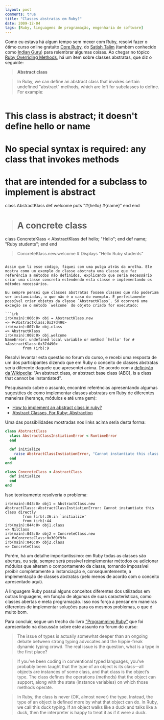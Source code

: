 ```yaml
---
layout: post
comments: true
title: "Classes abstratas em Ruby?"
date: 2009-12-04
tags: [Ruby, linguagens de programação, engenharia de software]
---
```

Como eu estava há algum tempo sem mexer com Ruby, resolvi fazer o ótimo curso online gratuito [Core Ruby](http://www.rubylearning.org/class/), do [Satish Talim](http://satishtalim.com/) (também conhecido como [Indian Guru](http://twitter.com/IndianGuru)) para relembrar algumas coisas. Ao chegar no tópico [Ruby Overriding Methods](http://rubylearning.com/satishtalim/ruby_overriding_methods.html), há um item sobre classes abstratas, que diz o seguinte:

> **Abstract class**

> In Ruby, we can define an abstract class that invokes certain undefined "abstract" methods, which are left for subclasses to define. For example:

> ``` ruby
# This class is abstract; it doesn't define hello or name
# No special syntax is required: any class that invokes methods
# that are intended for a subclass to implement is abstract
class AbstractKlass
  def welcome
    puts "#{hello} #{name}"
  end
end

> # A concrete class
class ConcreteKlass < AbstractKlass
  def hello; "Hello"; end
  def name; "Ruby students"; end
end

> ConcreteKlass.new.welcome # Displays "Hello Ruby students"
```

Assim que li esse código, fiquei com uma pulga atrás da orelha. Ele mostra como um exemplo de classe abstrata uma classe que faz referência a métodos não definidos, explicando que seria necessário criar uma classe concreta estendendo esta classe e implementando os métodos necessários.

Eu sempre pensei que classes abstratas fossem classes que não poderiam ser instanciadas, o que não é o caso do exemplo. É perfeitamente possível criar objetos da classe `AbstractKlass`. Só ocorrerá uma exceção se o método `welcome` do objeto criado for executado:

```irb
irb(main):006:0> obj = AbstractKlass.new
=> #<AbstractKlass:0x37d490>
irb(main):007:0> obj.class
=> AbstractKlass
irb(main):008:0> obj.welcome
NameError: undefined local variable or method `hello' for #<AbstractKlass:0x37d490>
        from (irb):9
```

Resolvi levantar esta questão no forum do curso, e recebi uma resposta de um dos participantes dizendo que em Ruby o conceito de classes abstratas seria diferente daquele que apresentei acima. De acordo com a [definição da Wikipedia](http://en.wikipedia.org/wiki/Class_%28computer_science%29#Abstract_classes): "An abstract class, or abstract base class (ABC), is a class that cannot be instantiated".

Pesquisando sobre o assunto, encontrei referências apresentando algumas sugestões de como implementar classes abstratas em Ruby de diferentes maneiras (herança, módulos e até uma gem):

- [How to implement an abstract class in ruby?](http://stackoverflow.com/questions/512466/how-to-implement-an-abstract-class-in-ruby)
- [Abstract Classes, For Ruby: Abstraction](http://peeja.com/journal/2009/4/12/abstract-classes-for-ruby-abstraction.html)

Uma das possibilidades mostradas nos links acima seria desta forma:

```ruby
class AbstractClass
  class AbstractClassInstiationError < RuntimeError
  end

  def initialize
    raise AbstractClassInstiationError, "Cannot instantiate this class directly"
  end
end

class ConcreteClass < AbstractClass
  def initialize
  end
end
```

Isso teoricamente resolveria o problema:

```irb
irb(main):043:0> obj1 = AbstractClass.new
AbstractClass::AbstractClassInstiationError: Cannot instantiate this class directly
        from (irb):36:in `initialize'
        from (irb):44
irb(main):044:0> obj1.class
=> NilClass
irb(main):045:0> obj2 = ConcreteClass.new
=> #<ConcreteClass:0x309f9f>
irb(main):046:0> obj2.class
=> ConcreteClass
```

Porém, há um detalhe importantíssimo: em Ruby todas as classes são abertas, ou seja, sempre será possível reimplementar métodos ou adicionar módulos que alteram o comportamento da classe, tornando impossível proibir completamente a instanciação e, consequentemente, a implementação de classes abstratas (pelo menos de acordo com o conceito apresentado aqui).

A linguagem Ruby possui alguns conceitos diferentes dos utilizados em outras linguagens, em função de algumas de suas características, como classes abertas e meta programação. Isso nos força a pensar em maneiras diferentes de implementar soluções para os mesmos problemas, o que é muito bom.

Para concluir, segue um trecho do livro ["Programming Ruby"](http://www.amazon.com/Programming-Ruby-Pragmatic-Programmers-Second/dp/0974514055/ref=sr_1_2?ie=UTF8&amp;s=books&amp;qid=1260179532&amp;sr=8-2) que foi apresentado na discussão sobre este assunto no forum do curso:

> The issue of types is actually somewhat deeper than an ongoing debate between strong typing advocates and the hippie-freak dynamic typing crowd. The real issue is the question, what is a type in the first place?

> If you’ve been coding in conventional typed languages, you’ve probably been taught that the type of an object is its class—all objects are instances of some class, and that class is the object’s type. The class defines the operations (methods) that the object can support, along with the state (instance variables) on which those methods operate.

> In Ruby, the class is never (OK, almost never) the type. Instead, the type of an object is defined more by what that object can do. In Ruby, we call this duck typing. If an object walks like a duck and talks like a duck, then the interpreter is happy to treat it as if it were a duck.
